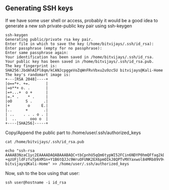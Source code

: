 <!-- TITLE: Linux Post -->
<!-- SUBTITLE: A quick summary of Linux Post -->



## Generating SSH keys

If we have some user shell or access, probably it would be a good idea to generate a new ssh private-public key pair using ssh-keygen

    ssh-keygen
    Generating public/private rsa key pair.
    Enter file in which to save the key (/home/bitvijays/.ssh/id_rsa):
    Enter passphrase (empty for no passphrase):
    Enter same passphrase again:
    Your identification has been saved in /home/bitvijays/.ssh/id_rsa.
    Your public key has been saved in /home/bitvijays/.ssh/id_rsa.pub.
    The key fingerprint is:
    SHA256:JbdAhAIPl8qm/kCANJcpggeVoZqWnFRvVbxu2u9zc5U bitvijays@Kali-Home
    The key's randomart image is:
    +---[RSA 2048]----+
    |o==*+. +=.       |
    |=o**+ o. .       |
    |=+...+  o +      |
    |=.* .    * .     |
    |oO      S .     .|
    |+        o     E.|
    |..      +       .|
    | ..    . . . o . |
    |  ..      ooo o  |
    +----[SHA256]-----+

Copy/Append the public part to /home/user/.ssh/authorized\_keys

    cat /home/bitvijays/.ssh/id_rsa.pub

    echo "ssh-rsa AAAAB3NzaC1yc2EAAAADAQABAAABAQC+tbCpnhU5qQm6typWI52FCin6NDYP0hmQFfag2kDwMDIS0j1ke/kuxfqfQKlbva9eo6IUaCrjIuAqbsZTsVjyFfjzo/hDKycR1M5/115Jx4q4v48a7BNnuUqi +qzUFjldFzfuTp6XM1n+Y1B6tQJJc9WruOFUNK2EX6pmOIkJ8QPTvMXYaxwol84MRb89V9vHCbfDrbWFhoA6hzeQVtI01ThMpQQqGv5LS+rI0GVlZnT8cUye0uiGZW7ek9DdcTEDtMUv1Y99zivk4FJmQWLzxplP5dUJ1NH5rm6YBH8CoQHLextWc36Ih18xsyzW8qK4Bfl4sOtESHT5/3PlkQHN bitvijays@Kali-Home" >> /home/user/.ssh/authorized_keys

Now, ssh to the box using that user:

    ssh user@hostname -i id_rsa
